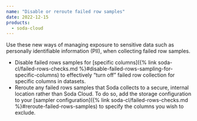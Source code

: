 ```yaml
---
name: "Disable or reroute failed row samples"
date: 2022-12-15
products:
  - soda-cloud
---
```


Use these new ways of managing exposure to sensitive data such as personally identifiable information (PII), when collecting failed row samples.
* Disable failed rows samples for [specific columns]({% link soda-cl/failed-rows-checks.md %}#disable-failed-rows-sampling-for-specific-columns) to effectively “turn off” failed row collection for specific columns in datasets.
* Reroute any failed rows samples that Soda collects to a secure, internal location rather than Soda Cloud. To do so, add the storage configuration to your [sampler configuration]({% link soda-cl/failed-rows-checks.md %}#reroute-failed-rows-samples) to specify the columns you wish to exclude.